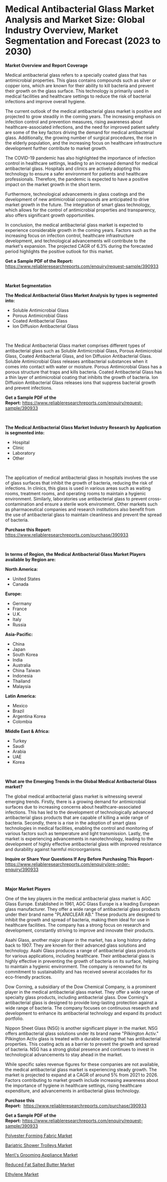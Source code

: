 <p><h1>Medical Antibacterial Glass Market Analysis and Market Size: Global Industry Overview, Market Segmentation and Forecast (2023 to 2030)</h1></p><p><strong>Market Overview and Report Coverage</strong></p>
<p><p>Medical antibacterial glass refers to a specially coated glass that has antimicrobial properties. This glass contains compounds such as silver or copper ions, which are known for their ability to kill bacteria and prevent their growth on the glass surface. This technology is primarily used in medical facilities and healthcare settings to reduce the risk of bacterial infections and improve overall hygiene.</p><p>The current outlook of the medical antibacterial glass market is positive and projected to grow steadily in the coming years. The increasing emphasis on infection control and prevention measures, rising awareness about healthcare-associated infections, and the need for improved patient safety are some of the key factors driving the demand for medical antibacterial glass. Additionally, the growing number of surgical procedures, the rise in the elderly population, and the increasing focus on healthcare infrastructure development further contribute to market growth.</p><p>The COVID-19 pandemic has also highlighted the importance of infection control in healthcare settings, leading to an increased demand for medical antibacterial glass. Hospitals and clinics are actively adopting this technology to ensure a safer environment for patients and healthcare professionals. Therefore, the pandemic is expected to have a positive impact on the market growth in the short term.</p><p>Furthermore, technological advancements in glass coatings and the development of new antimicrobial compounds are anticipated to drive market growth in the future. The integration of smart glass technology, which allows for the control of antimicrobial properties and transparency, also offers significant growth opportunities.</p><p>In conclusion, the medical antibacterial glass market is expected to experience considerable growth in the coming years. Factors such as the increasing focus on infection control, healthcare infrastructure development, and technological advancements will contribute to the market's expansion. The projected CAGR of 6.3% during the forecasted period highlights the positive outlook for this market.</p></p>
<p><strong>Get a Sample PDF of the Report:</strong> <a href="https://www.reliableresearchreports.com/enquiry/request-sample/390933">https://www.reliableresearchreports.com/enquiry/request-sample/390933</a></p>
<p>&nbsp;</p>
<p><strong>Market Segmentation</strong></p>
<p><strong>The Medical Antibacterial Glass Market Analysis by types is segmented into:</strong></p>
<p><ul><li>Soluble Antimicrobial Glass</li><li>Porous Antimicrobial Glass</li><li>Coated Antibacterial Glass</li><li>Ion Diffusion Antibacterial Glass</li></ul></p>
<p>&nbsp;</p>
<p><p>The Medical Antibacterial Glass market comprises different types of antibacterial glass such as Soluble Antimicrobial Glass, Porous Antimicrobial Glass, Coated Antibacterial Glass, and Ion Diffusion Antibacterial Glass. Soluble Antimicrobial Glass releases antibacterial substances when it comes into contact with water or moisture. Porous Antimicrobial Glass has a porous structure that traps and kills bacteria. Coated Antibacterial Glass has a thin layer of antimicrobial coating that inhibits the growth of bacteria. Ion Diffusion Antibacterial Glass releases ions that suppress bacterial growth and prevent infections.</p></p>
<p><strong>Get a Sample PDF of the Report:</strong>&nbsp;<a href="https://www.reliableresearchreports.com/enquiry/request-sample/390933">https://www.reliableresearchreports.com/enquiry/request-sample/390933</a></p>
<p>&nbsp;</p>
<p><strong>The Medical Antibacterial Glass Market Industry Research by Application is segmented into:</strong></p>
<p><ul><li>Hospital</li><li>Clinic</li><li>Laboratory</li><li>Other</li></ul></p>
<p>&nbsp;</p>
<p><p>The application of medical antibacterial glass in hospitals involves the use of glass surfaces that inhibit the growth of bacteria, reducing the risk of infections. In clinics, this glass is used in various areas such as waiting rooms, treatment rooms, and operating rooms to maintain a hygienic environment. Similarly, laboratories use antibacterial glass to prevent cross-contamination and ensure a sterile work environment. Other markets such as pharmaceutical companies and research institutions also benefit from the use of antibacterial glass to maintain cleanliness and prevent the spread of bacteria.</p></p>
<p><strong>Purchase this Report:</strong>&nbsp; <a href="https://www.reliableresearchreports.com/purchase/390933">https://www.reliableresearchreports.com/purchase/390933</a></p>
<p>&nbsp;</p>
<p><strong>In terms of Region, the Medical Antibacterial Glass Market Players available by Region are:</strong></p>
<p>
    <p> <strong> North America: </strong>
        <ul>
            <li>United States</li>
            <li>Canada</li>
        </ul>
        </p> 
    <p> <strong> Europe: </strong>
        <ul>
            <li>Germany</li>
            <li>France</li>
            <li>U.K.</li>
            <li>Italy</li>
            <li>Russia</li>
        </ul>
        </p> 
    <p> <strong> Asia-Pacific: </strong>
        <ul>
            <li>China</li>
            <li>Japan</li>
            <li>South Korea</li>
            <li>India</li>
            <li>Australia</li>
            <li>China Taiwan</li>
            <li>Indonesia</li>
            <li>Thailand</li>
            <li>Malaysia</li>
        </ul>
        </p> 
    <p> <strong> Latin America: </strong>
        <ul>
            <li>Mexico</li>
            <li>Brazil</li>
            <li>Argentina Korea</li>
            <li>Colombia</li>
        </ul>
        </p> 
    <p> <strong> Middle East & Africa: </strong>
        <ul>
            <li>Turkey</li>
            <li>Saudi</li>
            <li>Arabia</li>
            <li>UAE</li>
            <li>Korea</li>
        </ul>
    </p>
    </p>
<p>&nbsp;</p>
<p><strong>What are the Emerging Trends in the Global Medical Antibacterial Glass market?</strong></p>
<p><p>The global medical antibacterial glass market is witnessing several emerging trends. Firstly, there is a growing demand for antimicrobial surfaces due to increasing concerns about healthcare-associated infections. This has led to the development of technologically advanced antibacterial glass products that are capable of killing a wide range of bacteria. Secondly, there is a rise in the adoption of smart glass technologies in medical facilities, enabling the control and monitoring of various factors such as temperature and light transmission. Lastly, the market is experiencing advancements in nanotechnology, leading to the development of highly effective antibacterial glass with improved resistance and durability against harmful microorganisms.</p></p>
<p><strong>Inquire or Share Your Questions If Any Before Purchasing This Report</strong>- <a href="https://www.reliableresearchreports.com/enquiry/pre-order-enquiry/390933">https://www.reliableresearchreports.com/enquiry/pre-order-enquiry/390933</a></p>
<p>&nbsp;</p>
<p><strong>Major Market Players</strong></p>
<p><p>One of the key players in the medical antibacterial glass market is AGC Glass Europe. Established in 1961, AGC Glass Europe is a leading European glass manufacturer. They offer a wide range of antibacterial glass products under their brand name "PLANICLEAR AB." These products are designed to inhibit the growth and spread of bacteria, making them ideal for use in healthcare facilities. The company has a strong focus on research and development, constantly striving to improve and innovate their products.</p><p>Asahi Glass, another major player in the market, has a long history dating back to 1907. They are known for their advanced glass solutions and technology. Asahi Glass produces a range of antibacterial glass products for various applications, including healthcare. Their antibacterial glass is highly effective in preventing the growth of bacteria on its surface, helping to maintain a hygienic environment. The company is renowned for its commitment to sustainability and has received several accolades for its eco-friendly practices.</p><p>Dow Corning, a subsidiary of the Dow Chemical Company, is a prominent player in the medical antibacterial glass market. They offer a wide range of specialty glass products, including antibacterial glass. Dow Corning's antibacterial glass is designed to provide long-lasting protection against a wide range of bacteria. The company focuses on continuous research and development to enhance its antibacterial technology and expand its product portfolio.</p><p>Nippon Sheet Glass (NSG) is another significant player in the market. NSG offers antibacterial glass solutions under its brand name "Pilkington Activ." Pilkington Activ glass is treated with a durable coating that has antibacterial properties. This coating acts as a barrier to prevent the growth and spread of bacteria. NSG has a strong global presence and continues to invest in technological advancements to stay ahead in the market.</p><p>While specific sales revenue figures for these companies are not available, the medical antibacterial glass market is experiencing steady growth. The market is projected to expand at a CAGR of around 5% from 2021 to 2026. Factors contributing to market growth include increasing awareness about the importance of hygiene in healthcare settings, rising healthcare expenditure, and advancements in antibacterial glass technology.</p></p>
<p><strong>Purchase this Report:</strong>&nbsp;&nbsp;<a href="https://www.reliableresearchreports.com/purchase/390933">https://www.reliableresearchreports.com/purchase/390933</a></p>
<p></p>
<p><strong>Get a Sample PDF of the Report:</strong>&nbsp;<a href="https://www.reliableresearchreports.com/enquiry/request-sample/390933">https://www.reliableresearchreports.com/enquiry/request-sample/390933</a></p>
<p><p><a href="https://medium.com/@reportprime05/polyester-forming-fabric-market-research-report-its-history-and-forecast-2023-to-2030-874f09b01d29">Polyester Forming Fabric Market</a></p><p><a href="https://www.linkedin.com/pulse/bariatric-shower-trolleys-market-size-share-global-analysis-hk4ef/">Bariatric Shower Trolleys Market</a></p><p><a href="https://github.com/abbypearson7765/Market-Research-Report-List-1/blob/main/mens-grooming-appliance-market.md">Men\'s Grooming Appliance Market</a></p><p><a href="https://github.com/grishafomin4852/Market-Research-Report-List-1/blob/main/reduced-fat-salted-butter-market.md">Reduced Fat Salted Butter Market</a></p><p><a href="https://medium.com/@reportprime04/ethylene-market-insights-into-market-cagr-market-trends-and-growth-strategies-d20b3ba7927c">Ethylene Market</a></p></p>